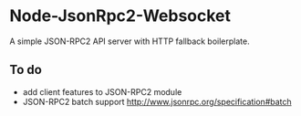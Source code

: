 # Node-JsonRpc2-Websocket

A simple JSON-RPC2 API server with HTTP fallback boilerplate.

## To do
- add client features to JSON-RPC2 module
- JSON-RPC2 batch support http://www.jsonrpc.org/specification#batch
